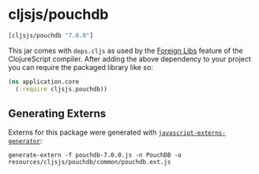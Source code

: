 # cljsjs/pouchdb

[](dependency)
```clojure
[cljsjs/pouchdb "7.0.0"]
```
[](/dependency)

This jar comes with `deps.cljs` as used by the [Foreign Libs][flibs] feature
of the ClojureScript compiler. After adding the above dependency to your project
you can require the packaged library like so:

```clojure
(ns application.core
  (:require cljsjs.pouchdb))
```

[flibs]: https://clojurescript.org/reference/packaging-foreign-deps

## Generating Externs

Externs for this package were generated with [`javascript-externs-generator`](https://github.com/jmmk/javascript-externs-generator):
```shell
generate-extern -f pouchdb-7.0.0.js -n PouchDB -o resources/cljsjs/pouchdb/common/pouchdb.ext.js
```
